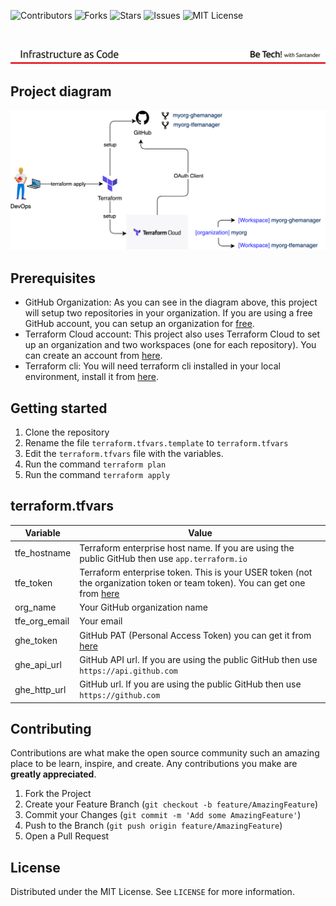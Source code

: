 
![Contributors][contributors-shield]
![Forks][forks-shield]
![Stars][stars-shield]
![Issues][issues-shield]
![MIT License][license-shield]

<br />
<p align="left">
  <a href="">
    <img src="docs/header.png" alt="header">
  </a>
</p>

## Project diagram

<img src="docs/eac_diagram.png" alt="diagram">


## Prerequisites

- GitHub Organization: As you can see in the diagram above, this project will setup two repositories in your organization. If you are using a free GitHub account, you can setup an organization for [free](https://github.com/pricing). 
- Terraform Cloud account: This project also uses Terraform Cloud to set up an organization and two workspaces (one for each repository). You can create an account from [here](https://app.terraform.io/app/organizations).
- Terraform cli: You will need terraform cli installed in your local environment, install it from [here](https://learn.hashicorp.com/tutorials/terraform/install-cli).


## Getting started

1. Clone the repository
2. Rename the file `terraform.tfvars.template` to `terraform.tfvars` 
3. Edit the `terraform.tfvars` file with the variables.
4. Run the command `terraform plan`
5. Run the command `terraform apply` 

## terraform.tfvars

Variable | Value
------------ | -------------
tfe_hostname | Terraform enterprise host name. If you are using the public GitHub then use `app.terraform.io`
tfe_token | Terraform enterprise token.  This is your USER token (not the organization token or team token). You can get one from [here](https://app.terraform.io/app/settings/tokens)
org_name | Your GitHub organization name
tfe_org_email | Your email
ghe_token | GitHub PAT (Personal Access Token) you can get it from [here](https://github.com/settings/tokens)
ghe_api_url | GitHub API url. If you are using the public GitHub then use `https://api.github.com`
ghe_http_url | GitHub url. If you are using the public GitHub then use `https://github.com`


## Contributing

Contributions are what make the open source community such an amazing place to be learn, inspire, and create. Any contributions you make are **greatly appreciated**.

1. Fork the Project
2. Create your Feature Branch (`git checkout -b feature/AmazingFeature`)
3. Commit your Changes (`git commit -m 'Add some AmazingFeature'`)
4. Push to the Branch (`git push origin feature/AmazingFeature`)
5. Open a Pull Request


## License

Distributed under the MIT License. See `LICENSE` for more information.


[contributors-shield]: https://img.shields.io/github/contributors/sanexperts/eacmanager?style=flat-square
[forks-shield]: https://img.shields.io/github/forks/sanexperts/eacmanager?style=flat-square
[stars-shield]: https://img.shields.io/github/stars/sanexperts/eacmanager?style=flat-square
[issues-shield]: https://img.shields.io/github/issues/sanexperts/eacmanager?style=flat-square
[license-shield]: https://img.shields.io/github/license/sanexperts/eacmanager?style=flat-square
